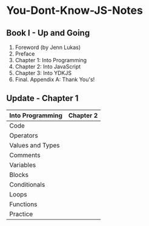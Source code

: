 # You-Dont-Know-JS-Notes

## Book I - Up and Going

1. Foreword (by Jenn Lukas)
2. Preface
3. Chapter 1: Into Programming
4. Chapter 2: Into JavaScript
5. Chapter 3: Into YDKJS
6. Final. Appendix A: Thank You's!


## Update - Chapter 1

Into Programming | Chapter 2
------------ | -------------
Code |
Operators |
Values and Types |
Comments |
Variables |
Blocks |
Conditionals |
Loops |
Functions |
Practice |
